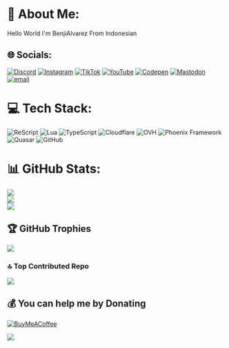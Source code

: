 # 💫 About Me:
Hello World I'm BenjiAlvarez From Indonesian


## 🌐 Socials:
[![Discord](https://img.shields.io/badge/Discord-%237289DA.svg?logo=discord&logoColor=white)](https://discord.gg/https://discord.gg/NgnFjNXF) [![Instagram](https://img.shields.io/badge/Instagram-%23E4405F.svg?logo=Instagram&logoColor=white)](https://instagram.com/RizallRK) [![TikTok](https://img.shields.io/badge/TikTok-%23000000.svg?logo=TikTok&logoColor=white)](https://tiktok.com/@BenjiAlvarez123) [![YouTube](https://img.shields.io/badge/YouTube-%23FF0000.svg?logo=YouTube&logoColor=white)](https://youtube.com/@@benjialvarez) [![Codepen](https://img.shields.io/badge/Codepen-000000?logo=codepen&logoColor=white)](https://codepen.io/https://www.dmca.com/r/1qerm1y) [![Mastodon](https://img.shields.io/badge/-MASTODON-%232B90D9?logo=mastodon&logoColor=white)](https://mastodon.social/@BenjiAlvarez) [![email](https://img.shields.io/badge/Email-D14836?logo=gmail&logoColor=white)](mailto:rizal.krisyanto@gmail.com) 

# 💻 Tech Stack:
![ReScript](https://img.shields.io/badge/rescript-%2314162c?style=flat&logo=rescript&logoColor=e34c4c) ![Lua](https://img.shields.io/badge/lua-%232C2D72.svg?style=flat&logo=lua&logoColor=white) ![TypeScript](https://img.shields.io/badge/typescript-%23007ACC.svg?style=flat&logo=typescript&logoColor=white) ![Cloudflare](https://img.shields.io/badge/Cloudflare-F38020?style=flat&logo=Cloudflare&logoColor=white) ![OVH](https://img.shields.io/badge/ovh-%23123F6D.svg?style=flat&logo=ovh&logoColor=#123F6D) ![Phoenix Framework](https://img.shields.io/badge/phoenixframework-%23FD4F00.svg?style=flat&logo=phoenixframework&logoColor=black) ![Quasar](https://img.shields.io/badge/Quasar-16B7FB?style=flat&logo=quasar&logoColor=black) ![GitHub](https://img.shields.io/badge/github-%23121011.svg?style=flat&logo=github&logoColor=white)
# 📊 GitHub Stats:
![](https://github-readme-stats.vercel.app/api?username=BenjiAlvarez&theme=highcontrast&hide_border=false&include_all_commits=false&count_private=false)<br/>
![](https://nirzak-streak-stats.vercel.app/?user=BenjiAlvarez&theme=highcontrast&hide_border=false)<br/>
![](https://github-readme-stats.vercel.app/api/top-langs/?username=BenjiAlvarez&theme=highcontrast&hide_border=false&include_all_commits=false&count_private=false&layout=compact)



## 🏆 GitHub Trophies
![](https://github-profile-trophy.vercel.app/?username=BenjiAlvarez&theme=radical&no-frame=false&no-bg=true&margin-w=4)

### 🔝 Top Contributed Repo
![](https://github-contributor-stats.vercel.app/api?username=BenjiAlvarez&limit=5&theme=dark&combine_all_yearly_contributions=true)

  ## 💰 You can help me by Donating
  [![BuyMeACoffee](https://img.shields.io/badge/Buy%20Me%20a%20Coffee-ffdd00?style=for-the-badge&logo=buy-me-a-coffee&logoColor=black)](https://buymeacoffee.com/bagibagi.co/BenjiAlvarez) 

![](https://www.dmca.com/Protection/Status.aspx?ID=af3d1d88-24af-4b46-b283-b3cd99c65af1&refurl=https://github.com/BenjiAlvarez)
  
<!-- Proudly created with GPRM ( https://gprm.itsvg.in ) -->
